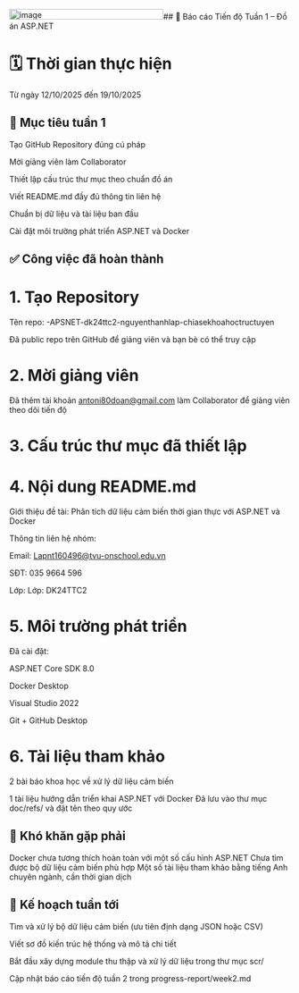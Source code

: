 <img width="276" height="19" alt="image" src="https://github.com/user-attachments/assets/7836e14a-73a7-4a22-87da-891a13719c48" />## 📘 Báo cáo Tiến độ Tuần 1 – Đồ án ASP.NET
#  🗓️ Thời gian thực hiện
Từ ngày 12/10/2025 đến 19/10/2025

## 🎯 Mục tiêu tuần 1
Tạo GitHub Repository đúng cú pháp

Mời giảng viên làm Collaborator

Thiết lập cấu trúc thư mục theo chuẩn đồ án

Viết README.md đầy đủ thông tin liên hệ

Chuẩn bị dữ liệu và tài liệu ban đầu

Cài đặt môi trường phát triển ASP.NET và Docker

## ✅ Công việc đã hoàn thành
# 1. Tạo Repository
Tên repo: -APSNET-dk24ttc2-nguyenthanhlap-chiasekhoahoctructuyen

Đã public repo trên GitHub để giảng viên và bạn bè có thể truy cập

# 2. Mời giảng viên
Đã thêm tài khoản antoni80doan@gmail.com làm Collaborator để giảng viên theo dõi tiến độ

# 3. Cấu trúc thư mục đã thiết lập

# 4. Nội dung README.md
Giới thiệu đề tài: Phân tích dữ liệu cảm biến thời gian thực với ASP.NET và Docker

Thông tin liên hệ nhóm:

Email: Lapnt160496@tvu-onschool.edu.vn

SĐT: 035 9664 596

Lớp: Lớp: DK24TTC2

# 5. Môi trường phát triển
Đã cài đặt:

ASP.NET Core SDK 8.0

Docker Desktop

Visual Studio 2022

Git + GitHub Desktop

# 6. Tài liệu tham khảo
  2 bài báo khoa học về xử lý dữ liệu cảm biến

  1 tài liệu hướng dẫn triển khai ASP.NET với Docker
    Đã lưu vào thư mục doc/refs/ và đặt tên theo quy ước

## 🚧 Khó khăn gặp phải
   Docker chưa tương thích hoàn toàn với một số cấu hình ASP.NET
   Chưa tìm được bộ dữ liệu cảm biến phù hợp
  Một số tài liệu tham khảo bằng tiếng Anh chuyên ngành, cần thời gian dịch

## 📌 Kế hoạch tuần tới
Tìm và xử lý bộ dữ liệu cảm biến (ưu tiên định dạng JSON hoặc CSV)

Viết sơ đồ kiến trúc hệ thống và mô tả chi tiết

Bắt đầu xây dựng module thu thập và xử lý dữ liệu trong thư mục scr/

Cập nhật báo cáo tiến độ tuần 2 trong progress-report/week2.md
